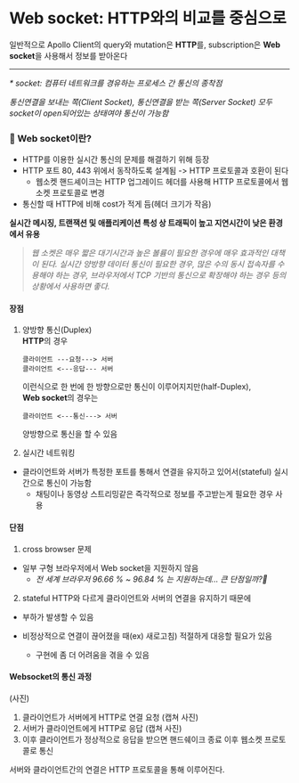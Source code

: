 # Web socket: HTTP와의 비교를 중심으로

일반적으로 Apollo Client의 query와 mutation은 **HTTP**를, subscription은 **Web socket**을 사용해서 정보를 받아온다

<hr/>

_\* socket: 컴퓨터 네트워크를 경유하는 프로세스 간 통신의 종착점_

_통신연결을 보내는 쪽(Client Socket), 통신연결을 받는 쪽(Server Socket) 모두 socket이 open되어있는 상태여야 통신이 가능함_

### 👀 Web socket이란?

- HTTP를 이용한 실시간 통신의 문제를 해결하기 위해 등장
- HTTP 포트 80, 443 위에서 동작하도록 설계됨 -> HTTP 프로토콜과 호환이 된다
  - 웹소켓 핸드셰이크는 HTTP 업그레이드 헤더를 사용해 HTTP 프로토콜에서 웹소켓 프로토콜로 변경
- 통신할 때 HTTP에 비해 cost가 적게 듬(헤더 크기가 작음)

**실시간 메시징, 트랜잭션 및 애플리케이션 특성 상 트래픽이 높고 지연시간이 낮은 환경에서 유용**

> _웹 소켓은 매우 짧은 대기시간과 높은 볼륨이 필요한 경우에 매우 효과적인 대책이 된다. 실시간 양방향 데이터 통신이 필요한 경우, 많은 수의 동시 접속자를 수용해야 하는 경우, 브라우저에서 TCP 기반의 통신으로 확장해야 하는 경우 등의 상황에서 사용하면 좋다._

#### 장점

1. 양방향 통신(Duplex)
   <br />
   **HTTP**의 경우

   ```
   클라이언트 ---요청---> 서버
   클라이언트 <---응답--- 서버
   ```

   이런식으로 한 번에 한 방향으로만 통신이 이루어지지만(half-Duplex),
   <br />
   **Web socket**의 경우는

   ```
   클라이언트 <---통신---> 서버
   ```

   양방향으로 통신을 할 수 있음

1. 실시간 네트워킹

- 클라이언트와 서버가 특정한 포트를 통해서 연결을 유지하고 있어서(stateful) 실시간으로 통신이 가능함
  - 채팅이나 동영상 스트리밍같은 즉각적으로 정보를 주고받는게 필요한 경우 사용

#### 단점

1. cross browser 문제

- 일부 구형 브라우저에서 Web socket을 지원하지 않음
  - _전 세계 브라우저 96.66 % ~ 96.84 % 는 지원하는데... 큰 단점일까?🤔_

2. stateful
   HTTP와 다르게 클라이언트와 서버의 연결을 유지하기 때문에

- 부하가 발생할 수 있음
- 비정상적으로 연결이 끊어졌을 때(ex) 새로고침) 적절하게 대응할 필요가 있음

  - 구현에 좀 더 어려움을 겪을 수 있음

#### Websocket의 통신 과정

(사진)

1. 클라이언트가 서버에게 HTTP로 연결 요청
   (캡쳐 사진)
2. 서버가 클라이언트에게 HTTP로 응답
   (캡쳐 사진)
3. 이후 클라이언트가 정상적으로 응답을 받으면 핸드쉐이크 종료
   이후 웹소켓 프로토콜로 통신

서버와 클라이언트간의 연결은 HTTP 프로토콜을 통해 이루어진다.
